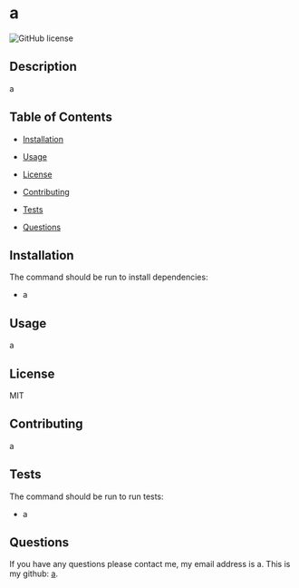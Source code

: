 
# a
![GitHub license](https://img.shields.io/badge/license-MIT-blue.svg)
## Description

a

## Table of Contents 

* [Installation](#installation)

* [Usage](#usage)

* [License](#license)

* [Contributing](#contributing)

* [Tests](#tests)

* [Questions](#questions)

## Installation

The command should be run to install dependencies:

* a

## Usage

a

## License

MIT
  
## Contributing

a

## Tests

The command should be run to run tests:

* a

## Questions

If you have any questions please contact me, my email address is a. 
This is my github: [a](https://github.com/a/).
  